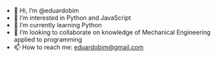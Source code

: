 - 👋 Hi, I’m @eduardobim
- 👀 I’m interested in Python and JavaScript
- 🌱 I’m currently learning Python
- 💞️ I’m looking to collaborate on knowledge of Mechanical Engineering applied to programming
- 📫 How to reach me: eduardobim@gmail.com

<!---
eduardobim/eduardobim is a ✨ special ✨ repository because its `README.md` (this file) appears on your GitHub profile.
You can click the Preview link to take a look at your changes.
--->

